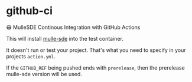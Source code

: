 # github-ci

😷  MulleSDE Continous Integration with GitHub Actions

This will install [mulle-sde](//mulle-sde.github.io) into the test container.

It doesn't run or test your project. That's what you need to specify in
your projects `action.yml`.

If the `GITHUB_REF` being pushed ends with `prerelease`, then the prerelease
mulle-sde version will be used. 

